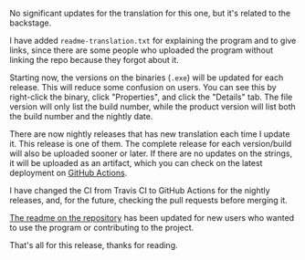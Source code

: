 No significant updates for the translation for this one, but it's related to the backstage.

I have added `readme-translation.txt` for explaining the program and to give links, since there are some people who uploaded the program without linking the repo because they forgot about it.

Starting now, the versions on the binaries (``.exe``) will be updated for each release. This will reduce some confusion on users. You can see this by right-click the binary, click "Properties", and click the "Details" tab. The file version will only list the build number, while the product version will list both the build number and the nightly date.

There are now nightly releases that has new translation each time I update it. This release is one of them. The complete release for each version/build will also be uploaded sooner or later. If there are no updates on the strings, it will be uploaded as an artifact, which you can check on the latest deployment on [GitHub Actions](https://github.com/Hans5958/Domino-English-Translation/actions/).

I have changed the CI from Travis CI to GitHub Actions for the nightly releases, and, for the future, checking the  pull requests before merging it.

[The readme on the repository](https://github.com/Hans5958/Domino-English-Translation/blob/master/README.md) has been updated for new users who wanted to use the program or contributing to the project.

That's all for this release, thanks for reading.